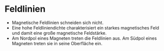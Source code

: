 # Feldlinien
- Magnetische Feldlinien schneiden sich nicht.
- Eine hohe Feldliniendichte charakterisiert ein starkes magnetisches Feld und damit eine große magnetische Feldstärke.
- Am Nordpol eines Magneten treten die Feldlinien aus. Am Südpol eines Magneten treten sie in seine Oberfläche ein.
